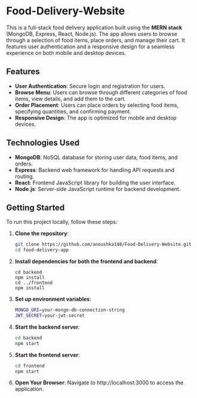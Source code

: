 # Food-Delivery-Website

This is a full-stack food delivery application built using the **MERN stack** (MongoDB, Express, React, Node.js). The app allows users to browse through a selection of food items, place orders, and manage their cart. It features user authentication and a responsive design for a seamless experience on both mobile and desktop devices.


## Features
- **User Authentication**: Secure login and registration for users.
- **Browse Menu**: Users can browse through different categories of food items, view details, and add them to the cart.
- **Order Placement**: Users can place orders by selecting food items, specifying quantities, and confirming payment.
- **Responsive Design**: The app is optimized for mobile and desktop devices.

## Technologies Used
- **MongoDB**: NoSQL database for storing user data, food items, and orders.
- **Express**: Backend web framework for handling API requests and routing.
- **React**: Frontend JavaScript library for building the user interface.
- **Node.js**: Server-side JavaScript runtime for backend development.

## Getting Started
To run this project locally, follow these steps:

1. **Clone the repository**:
   ```bash
   git clone https://github.com/anoushka148/Food-Delivery-Website.git
   cd food-delivery-app
2. **Install dependencies for both the frontend and backend**:
   ```
   cd backend
   npm install
   cd ../frontend
   npm install 
3. **Set up environment variables**:
   ```bash
   MONGO_URI=your-mongo-db-connection-string
   JWT_SECRET=your-jwt-secret
4. **Start the backend server**:
   ```bash
   cd backend
   npm start
5. **Start the frontend server**:
   ```bash
   cd frontend
   npm start
5. **Open Your Browser**:
Navigate to http://localhost:3000 to access the application.




